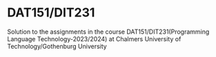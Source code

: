 # DAT151/DIT231
Solution to the assignments in the course DAT151/DIT231(Programming Language Technology-2023/2024) at Chalmers University of Technology/Gothenburg University
